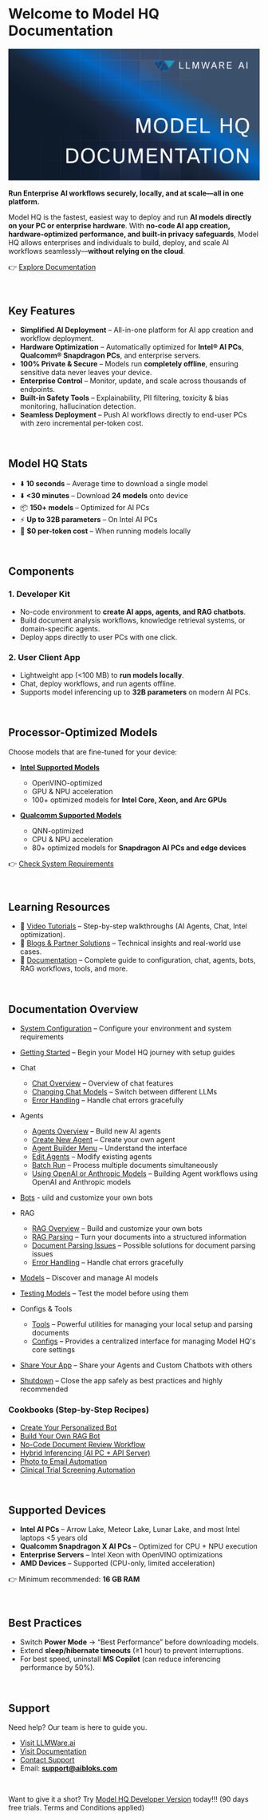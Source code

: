 # Welcome to Model HQ Documentation

![Model HQ Documentation](https://raw.githubusercontent.com/BloksAdmin/model-hq-docs/master/public/og-image.png)

**Run Enterprise AI workflows securely, locally, and at scale—all in one platform.**

Model HQ is the fastest, easiest way to deploy and run **AI models directly on your PC or enterprise hardware**. With **no-code AI app creation, hardware-optimized performance, and built-in privacy safeguards**, Model HQ allows enterprises and individuals to build, deploy, and scale AI workflows seamlessly—**without relying on the cloud**.

👉 [Explore Documentation](https://model-hq-docs.vercel.app/)

&nbsp;

## Key Features

* **Simplified AI Deployment** – All-in-one platform for AI app creation and workflow deployment.
* **Hardware Optimization** – Automatically optimized for **Intel® AI PCs**, **Qualcomm® Snapdragon PCs**, and enterprise servers.
* **100% Private & Secure** – Models run **completely offline**, ensuring sensitive data never leaves your device.
* **Enterprise Control** – Monitor, update, and scale across thousands of endpoints.
* **Built-in Safety Tools** – Explainability, PII filtering, toxicity & bias monitoring, hallucination detection.
* **Seamless Deployment** – Push AI workflows directly to end-user PCs with zero incremental per-token cost.

&nbsp;

## Model HQ Stats

* ⬇️ **10 seconds** – Average time to download a single model
* ⬇️ **<30 minutes** – Download **24 models** onto device
* 📦 **150+ models** – Optimized for AI PCs
* ⚡ **Up to 32B parameters** – On Intel AI PCs
* 💸 **\$0 per-token cost** – When running models locally

&nbsp;

## Components

### **1. Developer Kit**

* No-code environment to **create AI apps, agents, and RAG chatbots**.
* Build document analysis workflows, knowledge retrieval systems, or domain-specific agents.
* Deploy apps directly to user PCs with one click.

### **2. User Client App**

* Lightweight app (<100 MB) to **run models locally**.
* Chat, deploy workflows, and run agents offline.
* Supports model inferencing up to **32B parameters** on modern AI PCs.

&nbsp;

## Processor-Optimized Models

Choose models that are fine-tuned for your device:

* **[Intel Supported Models](https://model-hq-docs.vercel.app/supported-models/intel)**

  * OpenVINO-optimized
  * GPU & NPU acceleration
  * 100+ optimized models for **Intel Core, Xeon, and Arc GPUs**

* **[Qualcomm Supported Models](https://model-hq-docs.vercel.app/supported-models/qualcomm)**

  * QNN-optimized
  * CPU & NPU acceleration
  * 80+ optimized models for **Snapdragon AI PCs and edge devices**

👉 [Check System Requirements](https://model-hq-docs.vercel.app/system-configuration)

&nbsp;

## Learning Resources

* 🎥 [Video Tutorials](https://model-hq-docs.vercel.app/video-tutorials) – Step-by-step walkthroughs (AI Agents, Chat, Intel optimization).
* 📝 [Blogs & Partner Solutions](https://model-hq-docs.vercel.app/blogs-and-partner-solutions) – Technical insights and real-world use cases.
* 📖 [Documentation](https://model-hq-docs.vercel.app/) – Complete guide to configuration, chat, agents, bots, RAG workflows, tools, and more.

&nbsp;

## Documentation Overview

* [System Configuration](https://model-hq-docs.vercel.app/system-configuration) – Configure your environment and system requirements

* [Getting Started](https://model-hq-docs.vercel.app/getting-started) – Begin your Model HQ journey with setup guides

* Chat
  * [Chat Overview](https://model-hq-docs.vercel.app/chat) – Overview of chat features
  * [Changing Chat Models](https://model-hq-docs.vercel.app/chat/changing-chat-model) – Switch between different LLMs
  * [Error Handling](https://model-hq-docs.vercel.app/chat/error-handling) – Handle chat errors gracefully

* Agents
  * [Agents Overview](https://model-hq-docs.vercel.app/agent) – Build new AI agents
  * [Create New Agent](https://model-hq-docs.vercel.app/agent/create-new-agent) – Create your own agent
  * [Agent Builder Menu](https://model-hq-docs.vercel.app/agent/agent-builder-menu) – Understand the interface 
  * [Edit Agents](https://model-hq-docs.vercel.app/agent/edit-agent) – Modify existing agents
  * [Batch Run](https://model-hq-docs.vercel.app/agent/multi-docs-agent) – Process multiple documents simultaneously
  * [Using OpenAI or Anthropic Models](https://model-hq-docs.vercel.app/agent/openAI-and-anthropic) – Building Agent workflows using OpenAI and Anthropic models

* [Bots](https://model-hq-docs.vercel.app/bots) - uild and customize your own bots

* RAG
  * [RAG Overview](https://model-hq-docs.vercel.app/rag/) – Build and customize your own bots
  * [RAG Parsing](https://model-hq-docs.vercel.app/rag/rag-parsing) – Turn your documents into a structured information
  * [Document Parsing Issues](https://model-hq-docs.vercel.app/rag/document-parsing-issues) – Possible solutions for document parsing issues
  * [Error Handling](https://model-hq-docs.vercel.app/rag/error-handling) – Handle chat errors gracefully

* [Models](https://model-hq-docs.vercel.app/models) – Discover and manage AI models

* [Testing Models](https://model-hq-docs.vercel.app/testing-models) – Test the model before using them

* Configs & Tools
  * [Tools](https://model-hq-docs.vercel.app/tools) – Powerful utilities for managing your local setup and parsing documents
  * [Configs](https://model-hq-docs.vercel.app/configs) – Provides a centralized interface for managing Model HQ's core settings

* [Share Your App](https://model-hq-docs.vercel.app/share-your-app) – Share your Agents and Custom Chatbots with others

* [Shutdown](https://model-hq-docs.vercel.app/shutdown) – Close the app safely as best practices and highly recommended

### Cookbooks (Step-by-Step Recipes)

* [Create Your Personalized Bot](https://model-hq-docs.vercel.app/cookbooks/personalized-bot)
* [Build Your Own RAG Bot](https://model-hq-docs.vercel.app/cookbooks/rag-bot)
* [No-Code Document Review Workflow](https://model-hq-docs.vercel.app/cookbooks/document-review-and-analysis-tool)
* [Hybrid Inferencing (AI PC + API Server)](https://model-hq-docs.vercel.app/cookbooks/hybrid-inferencing)
* [Photo to Email Automation](https://model-hq-docs.vercel.app/cookbooks/photo-to-email-automation)
* [Clinical Trial Screening Automation](https://model-hq-docs.vercel.app/cookbooks/clinical-trial-screening-autmation)

&nbsp;

## Supported Devices

* **Intel AI PCs** – Arrow Lake, Meteor Lake, Lunar Lake, and most Intel laptops <5 years old
* **Qualcomm Snapdragon X AI PCs** – Optimized for CPU + NPU execution
* **Enterprise Servers** – Intel Xeon with OpenVINO optimizations
* **AMD Devices** – Supported (CPU-only, limited acceleration)

👉 Minimum recommended: **16 GB RAM**

&nbsp;

## Best Practices

* Switch **Power Mode** → “Best Performance” before downloading models.
* Extend **sleep/hibernate timeouts** (≥1 hour) to prevent interruptions.
* For best speed, uninstall **MS Copilot** (can reduce inferencing performance by 50%).

&nbsp;

## Support

Need help? Our team is here to guide you.

* [Visit LLMWare.ai](https://llmware.ai)
* [Visit Documentation](https://model-hq-docs.vercel.app/)
* [Contact Support](https://model-hq-docs.vercel.app/support)
* Email: **[support@aibloks.com](mailto:support@aibloks.com)**


&nbsp;

Want to give it a shot? Try [Model HQ Developer Version](https://llmware.ai/enterprise#developers-waitlist) today!!!
(90 days free trials. Terms and Conditions applied)